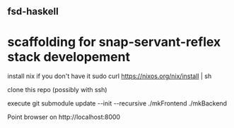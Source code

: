 ## fsd-haskell
# scaffolding for snap-servant-reflex stack developement

install nix if you don't have it 
    sudo curl https://nixos.org/nix/install | sh
    
clone this repo (possibly with ssh)

execute
    git submodule update --init --recursive
    ./mkFrontend
    ./mkBackend
    
Point browser on http://localhost:8000
    
